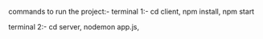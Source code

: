 commands to run the project:-
terminal 1:-
cd client,
npm install,
npm start

terminal 2:-
cd server,
nodemon app.js,
